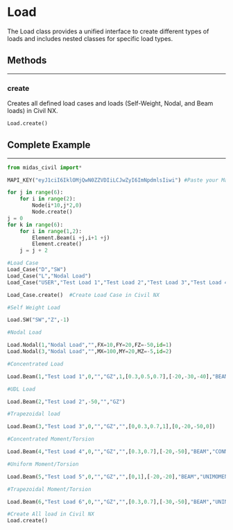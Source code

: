 # Load

The Load class provides a unified interface to create different types of loads and includes nested classes for specific load types.

## Methods
---
### create
Creates all defined load cases and loads (Self-Weight, Nodal, and Beam loads) in Civil NX.

```py
Load.create()
```


## Complete Example
---
```py
from midas_civil import*

MAPI_KEY("eyJ1ciI6IklOMjQwN0ZZVDIiLCJwZyI6ImNpdmlsIiwi") #Paste your Mapi Key

for j in range(6):
    for i in range(2):
        Node(i*10,j*2,0)
        Node.create()
j = 0
for k in range(6):   
    for i in range(1,2):
        Element.Beam(i +j,i+1 +j)
        Element.create()
    j = j + 2

#Load Case
Load_Case("D","SW")
Load_Case("L","Nodal Load")
Load_Case("USER","Test Load 1","Test Load 2","Test Load 3","Test Load 4","Test Load 5","Test Load 6")

Load_Case.create()  #Create Load Case in Civil NX

#Self Weight Load

Load.SW("SW","Z",-1)

#Nodal Load

Load.Nodal(1,"Nodal Load","",FX=10,FY=20,FZ=-50,id=1)
Load.Nodal(3,"Nodal Load","",MX=100,MY=20,MZ=-5,id=2)

#Concentrated Load

Load.Beam(1,"Test Load 1",0,"","GZ",1,[0.3,0.5,0.7],[-20,-30,-40],"BEAM","CONLOAD")

#UDL Load

Load.Beam(2,"Test Load 2",-50,"","GZ")

#Trapezoidal load

Load.Beam(3,"Test Load 3",0,"","GZ","",[0,0.3,0.7,1],[0,-20,-50,0])

#Concentrated Moment/Torsion

Load.Beam(4,"Test Load 4",0,"","GZ","",[0.3,0.7],[-20,-50],"BEAM","CONMOMENT")

#Uniform Moment/Torsion

Load.Beam(5,"Test Load 5",0,"","GZ","",[0,1],[-20,-20],"BEAM","UNIMOMENT")

#Trapezoidal Moment/Torsion

Load.Beam(6,"Test Load 6",0,"","GZ","",[0.3,0.7],[-30,-50],"BEAM","UNIMOMENT")

#Create All load in Civil NX
Load.create()


```